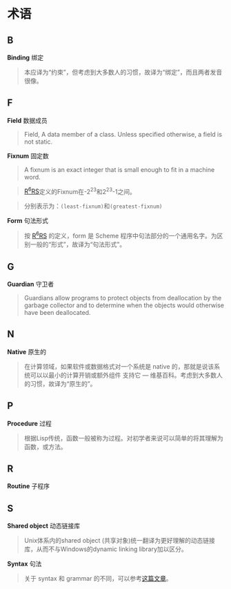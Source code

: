 # 术语

## B

**Binding** 绑定

> 本应译为“约束”，但考虑到大多数人的习惯，故译为“绑定”，而且两者发音很像。

## F

**Field** 数据成员

> Field, A data member of a class. Unless specified otherwise, a field is not static.

**Fixnum** 固定数

> A fixnum is an exact integer that is small enough to fit in a machine word.

> [R<sup>6</sup>RS](http://www.r6rs.org/final/html/r6rs/r6rs-Z-H-4.html#node_sec_1.5)定义的Fixnum在-2<sup>23</sup>和2<sup>23</sup>-1之间。

> 分别表示为：`(least-fixnum)`和`(greatest-fixnum)`

**Form** 句法形式

> 按 [R<sup>6</sup>RS](http://www.r6rs.org/final/html/r6rs/r6rs-Z-H-4.html#node_sec_1.5) 的定义，form 是
Scheme 程序中句法部分的一个通用名字。为区别一般的“形式”，故译为“句法形式”。

## G

**Guardian** 守卫者

> Guardians allow programs to protect objects from deallocation by the garbage 
collector and to determine when the objects would otherwise have been deallocated.

## N

**Native** 原生的

> 在计算领域，如果软件或数据格式对一个系统是 native 的，那就是说该系统可以以最小的计算开销或额外组件
支持它 — 维基百科。考虑到大多数人的习惯，故译为“原生的”。

## P

**Procedure** 过程

> 根据Lisp传统，函数一般被称为过程。对初学者来说可以简单的将其理解为函数，或方法。

## R

**Routine** 子程序

## S

**Shared object** 动态链接库

> Unix体系内的shared object (共享对象)统一翻译为更好理解的动态链接库，从而不与Windows的dynamic linking library加以区分。

**Syntax** 句法

> 关于 syntax 和 grammar 的不同，可以参考[这篇文章](http://pediaa.com/difference-between-grammar-and-syntax/)。
